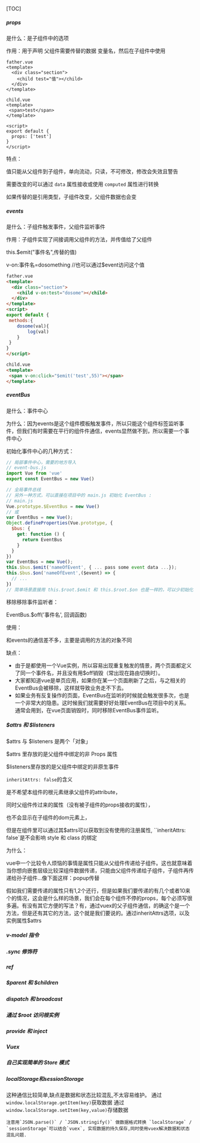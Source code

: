 [TOC]



##### props

是什么：是子组件中的选项

作用：用于声明  父组件需要传替的数据  变量名，然后在子组件中使用

~~~vue
father.vue
<template>
  <div class="section">
    <child test="值"></child>
  </div>
</template>

child.vue
<template>
 <span>test</span>
</template>

<script>
export default {
  props: ['test']
}
</script>
~~~

特点：

值只能从父组件到子组件，单向流动，只读，不可修改，修改会失效且警告

需要改变的可以通过 `data` 属性接收或使用 `computed` 属性进行转换

如果传替的是引用类型，子组件改变，父组件数据也会变

##### events

是什么：子组件触发事件，父组件监听事件

作用：子组件实现了间接调用父组件的方法，并传值给了父组件

this.$emit("事件名",传替的值)  

v-on:事件名=dosomething  //也可以通过$event访问这个值

~~~html
father.vue
<template>
  <div class="section">
    <child v-on:test="dosome"></child>
  </div>
</template>
<script>
export default {
 methods:{
 	dosome(val){
 		log(val)
 	}
 }
}
</script>

child.vue
<template>
 <span v-on:click="$emit('test',55)"></span>
</template>


~~~

##### eventBus

是什么：事件中心

为什么：因为events是这个组件模板触发事件，所以只能这个组件标签监听事件，但我们有时需要在平行的组件件通信，events显然做不到，所以需要一个事件中心

初始化事件中心的几种方式：

~~~js
// 局部事件中心，需要的地方导入
// event-bus.js
import Vue from 'vue'
export const EventBus = new Vue()

// 全局事件总线
// 另外一种方式，可以直接在项目中的 main.js 初始化 EventBus :
// main.js
Vue.prototype.$EventBus = new Vue()
// 或
var EventBus = new Vue();
Object.defineProperties(Vue.prototype, {
  $bus: {
    get: function () {
      return EventBus
    }
  }
})
var EventBus = new Vue();
this.$bus.$emit('nameOfEvent', { ... pass some event data ...});
this.$bus.$on('nameOfEvent',($event) => {
  // ...
})
// 简单场景直接用 this.$root.$emit 和 this.$root.$on 也是一样的，可以少初始化一个 Vue 对象
~~~

移除移除事件监听者：

EventBus.$off('事件名', 回调函数)

使用：

和events的通信差不多，主要是调用的方法的对象不同

缺点：

- 由于是都使用一个Vue实例，所以容易出现重复触发的情景，两个页面都定义了同一个事件名，并且没有用$off销毁（常出现在路由切换时）。
- 大家都知道vue是单页应用，如果你在某一个页面刷新了之后，与之相关的EventBus会被移除，这样就导致业务走不下去。
- 如果业务有反复操作的页面，EventBus在监听的时候就会触发很多次，也是一个非常大的隐患。这时候我们就需要好好处理EventBus在项目中的关系。通常会用到，在vue页面销毁时，同时移除EventBus事件监听。



##### $attrs 和 $listeners

$attrs 与 $listeners 是两个「对象」

$attrs 里存放的是父组件中绑定的非 Props 属性

$listeners里存放的是父组件中绑定的非原生事件



`inheritAttrs: false`的含义

是不希望本组件的根元素继承父组件的attribute，

同时父组件传过来的属性（没有被子组件的props接收的属性），

也不会显示在子组件的dom元素上，

但是在组件里可以通过其$attrs可以获取到没有使用的注册属性, ``inheritAttrs: false`是不会影响 style 和 class 的绑定



为什么：

vue中一个比较令人烦恼的事情是属性只能从父组件传递给子组件。这也就意味着当你想向嵌套层级比较深组件数据传递，只能由父组件传递给子组件，子组件再传递给孙子组件...像下面这样：popup传替

假如我们需要传递的属性只有1,2个还行，但是如果我们要传递的有几个或者10来个的情况，这会是什么样的场景，我们会在每个组件不停的props，每个必须写很多遍。有没有其它方便的写法？有，通过vuex的父子组件通信，的确这个是一个方法，但是还有其它的方法，这个就是我们要说的。通过inheritAttrs选项，以及实例属性$attrs



##### v-model 指令

##### .sync 修饰符



##### ref

##### $parent 和 $children

##### dispatch 和 broadcast

##### 通过 $root 访问根实例



##### provide 和 inject



##### Vuex



##### 自己实现简单的 Store 模式



##### localStorage和sessionStorage

这种通信比较简单,缺点是数据和状态比较混乱,不太容易维护。 通过`window.localStorage.getItem(key)`获取数据 通过`window.localStorage.setItem(key,value)`存储数据

~~~
注意用`JSON.parse()` / `JSON.stringify()` 做数据格式转换 `localStorage` / `sessionStorage`可以结合`vuex`, 实现数据的持久保存,同时使用vuex解决数据和状态混乱问题.
~~~

